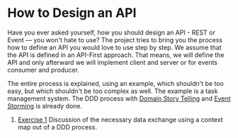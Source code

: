 # How to Design an API

Have you ever asked yourself, how you should design an API - REST or Event — you won't hate to use?
The project tries to bring you the process how to define an API you would love to use step by step.
We assume that the API is defined in an API-First approach. That means, we will define the API and only afterward we
will implement client and server or for events consumer and producer.

The entire process is explained, using an example, which shouldn't be too easy, but which shouldn't be too complex
as well.
The example is a task management system. The DDD process with 
[Domain Story Telling](https://miro.com/app/board/uXjVNX-5o1M=/?moveToWidget=3458764567631790957&cot=14) 
and [Event Storming](https://miro.com/app/board/uXjVNX-5o1M=/?moveToWidget=3458764567635760342&cot=14) is already done. 


1. [Exercise 1](./Exercise%201/README.md)
Discussion of the necessary data exchange using a context map out of a DDD process.